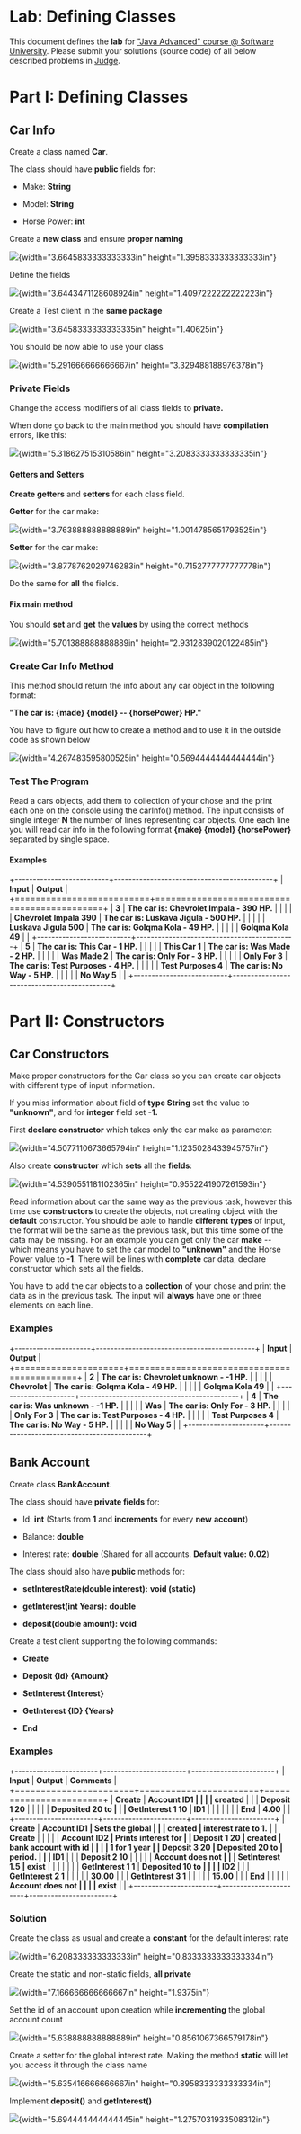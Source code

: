 Lab: Defining Classes
=====================

This document defines the **lab** for [\"Java Advanced\" course @
Software University](https://softuni.bg/modules/59/java-advanced).
Please submit your solutions (source code) of all below described
problems in
[Judge](https://judge.softuni.bg/Contests/1517/Defining-Classes-Lab).

Part I: Defining Classes
========================

Car Info
--------

Create a class named **Car**.

The class should have **public** fields for:

-   Make: **String**

-   Model: **String**

-   Horse Power: **int**

Create a **new class** and ensure **proper naming**

![](media/image1.png){width="3.6645833333333333in"
height="1.3958333333333333in"}

Define the fields

![](media/image2.png){width="3.6443471128608924in"
height="1.4097222222222223in"}

Create a Test client in the **same** **package**

![](media/image3.png){width="3.6458333333333335in" height="1.40625in"}

You should be now able to use your class

![](media/image4.png){width="5.291666666666667in"
height="3.329488188976378in"}

### Private Fields

Change the access modifiers of all class fields to **private.**

When done go back to the main method you should have **compilation**
errors, like this:

![](media/image5.png){width="5.318627515310586in"
height="3.2083333333333335in"}

#### Getters and Setters

**Create getters** and **setters** for each class field.

**Getter** for the car make:

![](media/image6.png){width="3.763888888888889in"
height="1.0014785651793525in"}

**Setter** for the car make:

![](media/image7.png){width="3.8778762029746283in"
height="0.7152777777777778in"}

Do the same for **all** the fields.

#### Fix main method

You should **set** and **get** the **values** by using the correct
methods

![](media/image8.png){width="5.701388888888889in"
height="2.9312839020122485in"}

### Create Car Info Method

This method should return the info about any car object in the following
format:

**\"The car is: {made} {model} -- {horsePower} HP.\"**

You have to figure out how to create a method and to use it in the
outside code as shown below

![](media/image9.png){width="4.267483595800525in"
height="0.5694444444444444in"}

### Test The Program 

Read a cars objects, add them to collection of your chose and the print
each one on the console using the carInfo() method. The input consists
of single integer **N** the number of lines representing car objects.
One each line you will read car info in the following format **{make}
{model} {horsePower}** separated by single space.

#### Examples

+--------------------------+--------------------------------------------+
| **Input**                | **Output**                                 |
+==========================+============================================+
| **3**                    | **The car is: Chevrolet Impala - 390 HP.** |
|                          |                                            |
| **Chevrolet Impala 390** | **The car is: Luskava Jigula - 500 HP.**   |
|                          |                                            |
| **Luskava Jigula 500**   | **The car is: Golqma Kola - 49 HP.**       |
|                          |                                            |
| **Golqma Kola 49**       |                                            |
+--------------------------+--------------------------------------------+
| **5**                    | **The car is: This Car - 1 HP.**           |
|                          |                                            |
| **This Car 1**           | **The car is: Was Made - 2 HP.**           |
|                          |                                            |
| **Was Made 2**           | **The car is: Only For - 3 HP.**           |
|                          |                                            |
| **Only For 3**           | **The car is: Test Purposes - 4 HP.**      |
|                          |                                            |
| **Test Purposes 4**      | **The car is: No Way - 5 HP.**             |
|                          |                                            |
| **No Way 5**             |                                            |
+--------------------------+--------------------------------------------+

Part II: Constructors
=====================

Car Constructors
----------------

Make proper constructors for the Car class so you can create car objects
with different type of input information.

If you miss information about field of **type String** set the value to
**\"unknown\"**, and for **integer** field set **-1.**

First **declare** **constructor** which takes only the car make as
parameter:

![](media/image10.png){width="4.5077110673665794in"
height="1.1235028433945757in"}

Also create **constructor** which **sets** all the **fields**:

![](media/image11.png){width="4.5390551181102365in"
height="0.9552241907261593in"}

Read information about car the same way as the previous task, however
this time use **constructors** to create the objects, not creating
object with the **default** constructor. You should be able to handle
**different** **types** of input, the format will be the same as the
previous task, but this time some of the data may be missing. For an
example you can get only the car **make** -- which means you have to set
the car model to **\"unknown\"** and the Horse Power value to **-1**.
There will be lines with **complete** car data, declare constructor
which sets all the fields.

You have to add the car objects to a **collection** of your chose and
print the data as in the previous task. The input will **always** have
one or three elements on each line.

### Examples

+---------------------+--------------------------------------------+
| **Input**           | **Output**                                 |
+=====================+============================================+
| **2**               | **The car is: Chevrolet unknown - -1 HP.** |
|                     |                                            |
| **Chevrolet**       | **The car is: Golqma Kola - 49 HP.**       |
|                     |                                            |
| **Golqma Kola 49**  |                                            |
+---------------------+--------------------------------------------+
| **4**               | **The car is: Was unknown - -1 HP.**       |
|                     |                                            |
| **Was**             | **The car is: Only For - 3 HP.**           |
|                     |                                            |
| **Only For 3**      | **The car is: Test Purposes - 4 HP.**      |
|                     |                                            |
| **Test Purposes 4** | **The car is: No Way - 5 HP.**             |
|                     |                                            |
| **No Way 5**        |                                            |
+---------------------+--------------------------------------------+

Bank Account
------------

Create class **BankAccount**.

The class should have **private fields** for:

-   Id: **int** (Starts from **1** and **increments** for every **new**
    **account**)

-   Balance: **double**

-   Interest rate: **double** (Shared for all accounts. **Default value:
    0.02**)

The class should also have **public** methods for:

-   **setInterestRate(double interest):** **void (static)**

-   **getInterest(int Years):** **double**

-   **deposit(double amount):** **void**

Create a test client supporting the following commands:

-   **Create**

-   **Deposit {Id} {Amount}**

-   **SetInterest {Interest}**

-   **GetInterest {ID} {Years}**

-   **End**

### Examples

+-----------------------+-----------------------+-----------------------+
| **Input**             | **Output**            | **Comments**          |
+=======================+=======================+=======================+
| **Create**            | **Account ID1         |                       |
|                       | created**             |                       |
| **Deposit 1 20**      |                       |                       |
|                       | **Deposited 20 to     |                       |
| **GetInterest 1 10**  | ID1**                 |                       |
|                       |                       |                       |
| **End**               | **4.00**              |                       |
+-----------------------+-----------------------+-----------------------+
| **Create**            | **Account ID1         | **Sets the global     |
|                       | created**             | interest rate to 1.** |
| **Create**            |                       |                       |
|                       | **Account ID2         | **Prints interest for |
| **Deposit 1 20**      | created**             | bank account with id  |
|                       |                       | 1 for 1 year          |
| **Deposit 3 20**      | **Deposited 20 to     | period.**             |
|                       | ID1**                 |                       |
| **Deposit 2 10**      |                       |                       |
|                       | **Account does not    |                       |
| **SetInterest 1.5**   | exist**               |                       |
|                       |                       |                       |
| **GetInterest 1 1**   | **Deposited 10 to     |                       |
|                       | ID2**                 |                       |
| **GetInterest 2 1**   |                       |                       |
|                       | **30.00**             |                       |
| **GetInterest 3 1**   |                       |                       |
|                       | **15.00**             |                       |
| **End**               |                       |                       |
|                       | **Account does not    |                       |
|                       | exist**               |                       |
+-----------------------+-----------------------+-----------------------+

### Solution

Create the class as usual and create a **constant** for the default
interest rate

![](media/image12.png){width="6.208333333333333in"
height="0.8333333333333334in"}

Create the static and non-static fields, **all private**

![](media/image13.png){width="7.166666666666667in" height="1.9375in"}

Set the id of an account upon creation while **incrementing** the global
account count

![](media/image14.png){width="5.638888888888889in"
height="0.8561067366579178in"}

Create a setter for the global interest rate. Making the method
**static** will let you access it through the class name

![](media/image15.png){width="5.635416666666667in"
height="0.8958333333333334in"}

Implement **deposit()** and **getInterest()**

![](media/image16.png){width="5.694444444444445in"
height="1.2757031933508312in"}
